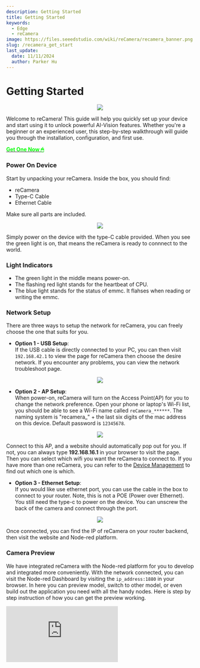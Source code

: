 ```yaml
---
description: Getting Started
title: Getting Started
keywords:
  - Edge
  - reCamera
image: https://files.seeedstudio.com/wiki/reCamera/recamera_banner.png
slug: /recamera_get_start
last_update:
  date: 11/11/2024
  author: Parker Hu
---
```


# Getting Started

<div align="center"><img width={1000} src="https://files.seeedstudio.com/wiki/reCamera/recamera_banner.png" /></div>

Welcome to reCamera! This guide will help you quickly set up your device and start using it to unlock powerful AI-Vision features. Whether you're a beginner or an experienced user, this step-by-step walkthrough will guide you through the installation, configuration, and first use.
<div class="get_one_now_container" style={{textAlign: 'center'}}>
    <a class="get_one_now_item" href="https://www.seeedstudio.com/reCamera-2002w-8GB-p-6250.html">
            <strong><span><font color={'FFFFFF'} size={"4"}> Get One Now 🖱</font></span></strong>
    </a>
</div>

### Power On Device
Start by unpacking your reCamera. Inside the box, you should find:
- reCamera
- Type-C Cable
- Ethernet Cable

Make sure all parts are included.

<div align="center"><img width={400} src="https://files.seeedstudio.com/wiki/reCamera/part_list.jpg" /></div>

Simply power on the device with the type-C cable provided. When you see the green light is on, that means the reCamera is ready to connnect to the world. 


### Light Indicators
- The green light in the middle means power-on.
- The flashing red light stands for the heartbeat of CPU.
- The blue light stands for the status of emmc. It flahses when reading or writing the emmc.

### Network Setup
There are three ways to setup the network for reCamera, you can freely choose the one that suits for you. 

- **Option 1 - USB Setup**: <br />If the USB cable is directly connected to your PC, you can then visit ```192.168.42.1``` to view the page for reCamera then choose the desire network. If you encounter any problems, you can view the network troubleshoot page. 

<div align="center"><img width={600} src="https://files.seeedstudio.com/wiki/reCamera/Wi-Fi_list.png" /></div>

- **Option 2 - AP Setup**: <br />When power-on, reCamera will turn on the Access Point(AP) for you to change the network preference. Open your phone or laptop's Wi-Fi list, you should be able to see a Wi-Fi name called ```reCamera_******```. The naming system is "recamera_" + the last six digits of the mac address on this device. Default password is 
```12345678```.

<div align="center"><img width={400} src="https://files.seeedstudio.com/wiki/reCamera/laptop_wifi_list.png" /></div>

Connect to this AP, and a website should automatically pop out for you. If not, you can always type **192.168.16.1** in your browser to visit the page. Then you can select which wifi you want the reCamera to connect to. If you have more than one reCamera, you can refer to the [Device Management](#jump1) to find out which one is which. 
- **Option 3 - Ethernet Setup**: <br />If you would like use ethernet port, you can use the cable in the box to connect to your router. Note, this is not a POE (Power over Ethernet). You still need the type-c to power on the device. You can unscrew the back of the camera and connect through the port.

<div align="center"><img width={600} src="https://files.seeedstudio.com/wiki/reCamera/ethernet_cable.png" /></div>

Once connected, you can find the IP of reCamera on your router backend, then visit the website and Node-red platform.

### Camera Preview
We have integrated reCamera with the Node-red platform for you to develop and integrated more conveniently. With the network connected, you can visit the Node-red Dashboard by visiting the ```ip_address:1880``` in your browser. In here you can preview model, switch to other model, or even build out the application you need with all the handy nodes. Here is step by step instruction of how you can get the preview working.

<div style={{textAlign:'center'}}><iframe width={1000} height={315} src="https://www.youtube.com/embed/XdgCt44UR1M" title="YouTube video player" frameBorder={0} allow="accelerometer; autoplay; clipboard-write; encrypted-media; gyroscope; picture-in-picture; web-share" allowFullScreen /></div>

We also provided a build-in dashboard UI example where you can preview the video stream, change the desire models. You can freely twist and integrate with your own application. [More work in progress...]

### 3. SSH Connection
You can also visit the reCamera remotely, by using the following command:
```
ssh recamera@recamera.local
```

<div align="center"><img width={600} src="https://files.seeedstudio.com/wiki/reCamera/ssh_connection.png" /></div>

Default password is
```
recamera
```
Then hit ```Enter```, you should be able to now remotely control the reCamera.

### <span id="jump1"> Multi Devices Management </span>
If you have more than one reCamera, you can distinguish them by the mac addrss on the back of the device.

<div align="center"><img width={600} src="https://files.seeedstudio.com/wiki/reCamera/mac_address_tag.png" /></div>

Or, once you connect the device to your laptop through USB or AP, you can view the mac address by using the following command
```
ifconfig wlan0
```

<div align="center"><img width={600} src="https://files.seeedstudio.com/wiki/reCamera/last_six_digits.png" /></div>

### Camera Orientation
The default camera view orientation is like the image below where type-c is facing down. Please be awared that other orientation might effect the accuracy of model based on how you trained the detection model. 

<div align="center"><img width={400} src="https://files.seeedstudio.com/wiki/reCamera/default_orientation.jpeg" /></div>

## Tech Support & Product Discussion

Thank you for choosing our products! We are here to provide you with different support to ensure that your experience with our products is as smooth as possible. We offer several communication channels to cater to different preferences and needs.

<div class="button_tech_support_container">
<a href="https://forum.seeedstudio.com/" class="button_forum"></a> 
<a href="https://www.seeedstudio.com/contacts" class="button_email"></a>
</div>

<div class="button_tech_support_container">
<a href="https://discord.gg/eWkprNDMU7" class="button_discord"></a> 
<a href="https://github.com/Seeed-Studio/wiki-documents/discussions/69" class="button_discussion"></a>
</div>